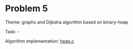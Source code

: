 # Problem 5
Theme: graphs and Dijkstra algorithm based on binary-heap

Task: -

Algorithm implementation: [heap.c](./problem-5/heap.c)
